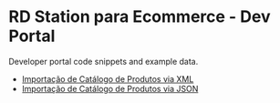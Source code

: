 # RD Station para Ecommerce - Dev Portal
Developer portal code snippets and example data.

- [Importação de Catálogo de Produtos via XML](https://github.com/ResultadosDigitais/ecommerce-devprotal/blob/main/catalog/custom/example.json)
- [Importação de Catálogo de Produtos via JSON](https://github.com/ResultadosDigitais/ecommerce-devprotal/blob/main/catalog/custom/example.json)
